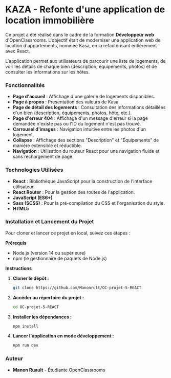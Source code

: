 # KAZA - Refonte d'une application de location immobilière

Ce projet a été réalisé dans le cadre de la formation **Développeur web** d'OpenClassrooms. L'objectif était de moderniser une application web de location d'appartements, nommée Kasa, en la refactorisant entièrement avec React.

L'application permet aux utilisateurs de parcourir une liste de logements, de voir les détails de chaque bien (description, équipements, photos) et de consulter les informations sur les hôtes.

### Fonctionnalités

- **Page d'accueil** : Affichage d'une galerie de logements disponibles.
- **Page à propos** : Présentation des valeurs de Kasa.
- **Page de détail des logements** : Consultation des informations détaillées d'un bien (description, équipements, photos, hôte, etc.).
- **Page d'erreur 404** : Affichage d'un message d'erreur si la page demandée n'existe pas ou l'ID du logement n'est pas trouvé.
- **Carrousel d'images** : Navigation intuitive entre les photos d'un logement.
- **Collapse** : Affichage des sections "Description" et "Équipements" de manière extensible et réductible.
- **Navigation** : Utilisation du routeur React pour une navigation fluide et sans rechargement de page.

### Technologies Utilisées

- **React** : Bibliothèque JavaScript pour la construction de l'interface utilisateur.
- **React Router** : Pour la gestion des routes de l'application.
- **JavaScript (ES6+)**
- **Sass (SCSS)** : Pour la pré-compilation du CSS et l'organisation du style.
- **HTML5**

### Installation et Lancement du Projet

Pour cloner et lancer ce projet en local, suivez ces étapes :

**Prérequis**

- Node.js (version 14 ou supérieure)
- npm (le gestionnaire de paquets de Node.js)

**Instructions**

1.  **Cloner le dépôt :**

    ```bash
    git clone https://github.com/Manonrult/OC-projet-5-REACT
    ```

2.  **Accéder au répertoire du projet :**

    ```bash
    cd OC-projet-5-REACT
    ```

3.  **Installer les dépendances :**

    ```bash
    npm install
    ```

4.  **Lancer l'application en mode développement :**
    ```bash
    npm run dev
    ```

### Auteur

- **Manon Ruault** - Étudiante OpenClassrooms
